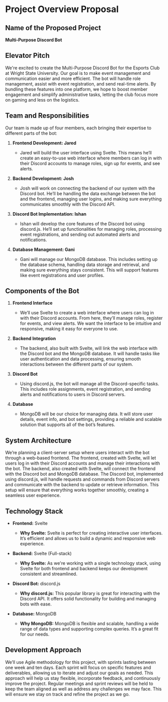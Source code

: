 # Project Overview Proposal

## Name of the Proposed Project
**Multi-Purpose Discord Bot**

## Elevator Pitch
We're excited to create the Multi-Purpose Discord Bot for the Esports Club at Wright State University. Our goal is to make event management and communication easier and more efficient. The bot will handle role management, assist with event registration, and send real-time alerts. By bundling these features into one platform, we hope to boost member engagement and simplify administrative tasks, letting the club focus more on gaming and less on the logistics.

## Team and Responsibilities
Our team is made up of four members, each bringing their expertise to different parts of the bot:

1. **Frontend Development: Jared**
   - Jared will build the user interface using Svelte. This means he’ll create an easy-to-use web interface where members can log in with their Discord accounts to manage roles, sign up for events, and see alerts.

2. **Backend Development: Josh**
   - Josh will work on connecting the backend of our system with the Discord bot. He’ll be handling the data exchange between the bot and the frontend, managing user logins, and making sure everything communicates smoothly with the Discord API.

3. **Discord Bot Implementation: Ishan**
   - Ishan will develop the core features of the Discord bot using discord.js. He’ll set up functionalities for managing roles, processing event registrations, and sending out automated alerts and notifications.

4. **Database Management: Gani**
   - Gani will manage our MongoDB database. This includes setting up the database schema, handling data storage and retrieval, and making sure everything stays consistent. This will support features like event registrations and user profiles.

## Components of the Bot

1. **Frontend Interface**
   - We’ll use Svelte to create a web interface where users can log in with their Discord accounts. From here, they’ll manage roles, register for events, and view alerts. We want the interface to be intuitive and responsive, making it easy for everyone to use.

2. **Backend Integration**
   - The backend, also built with Svelte, will link the web interface with the Discord bot and the MongoDB database. It will handle tasks like user authentication and data processing, ensuring smooth interactions between the different parts of our system.

3. **Discord Bot**
   - Using discord.js, the bot will manage all the Discord-specific tasks. This includes role assignments, event registration, and sending alerts and notifications to users in Discord servers.

4. **Database**
   - MongoDB will be our choice for managing data. It will store user details, event info, and bot settings, providing a reliable and scalable solution that supports all of the bot’s features.

## System Architecture
We’re planning a client-server setup where users interact with the bot through a web-based frontend. The frontend, created with Svelte, will let users log in with their Discord accounts and manage their interactions with the bot. The backend, also created with Svelte, will connect the frontend with the Discord bot and MongoDB database. The Discord bot, implemented using discord.js, will handle requests and commands from Discord servers and communicate with the backend to update or retrieve information. This setup will ensure that everything works together smoothly, creating a seamless user experience.

## Technology Stack

- **Frontend:** Svelte
  - **Why Svelte:** Svelte is perfect for creating interactive user interfaces. It’s efficient and allows us to build a dynamic and responsive web experience.

- **Backend:** Svelte (Full-stack)
  - **Why Svelte:** As we're working with a single technology stack, using Svelte for both frontend and backend keeps our development consistent and streamlined.

- **Discord Bot:** discord.js
  - **Why discord.js:** This popular library is great for interacting with the Discord API. It offers solid functionality for building and managing bots with ease.

- **Database:** MongoDB
  - **Why MongoDB:** MongoDB is flexible and scalable, handling a wide range of data types and supporting complex queries. It’s a great fit for our needs.

## Development Approach
We’ll use Agile methodology for this project, with sprints lasting between one week and ten days. Each sprint will focus on specific features and deliverables, allowing us to iterate and adjust our goals as needed. This approach will help us stay flexible, incorporate feedback, and continuously improve the project. Regular meetings and sprint reviews will be held to keep the team aligned as well as address any challenges we may face. This will ensure we stay on track and refine the project as we go.

